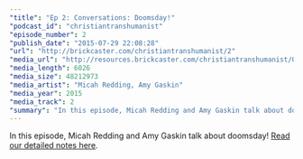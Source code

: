 ```yaml
---
"title": "Ep 2: Conversations: Doomsday!"
"podcast_id": "christiantranshumanist"
"episode_number": 2
"publish_date": "2015-07-29 22:08:28"
"url": "http://brickcaster.com/christiantranshumanist/2"
"media_url": "http://resources.brickcaster.com/christiantranshumanist/002_doomsday.mp3"
"media_length": 6026
"media_size": 48212973
"media_artist": "Micah Redding, Amy Gaskin"
"media_year": 2015
"media_track": 2
"summary": "In this episode, Micah Redding and Amy Gaskin talk about doomsday!"
---
```


In this episode, Micah Redding and Amy Gaskin talk about doomsday! [Read our detailed notes here](http://brickcaster.com/christiantranshumanist/2).
